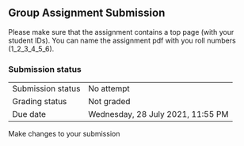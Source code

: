 <h2>Group Assignment Submission </h2>Please make sure that the assignment contains a top page (with your student IDs). You can name the assignment pdf with you roll numbers (1_2_3_4_5_6).

<h3>Submission status</h3><table>
<tbody><tr>
<td>Submission status</td>
<td>No attempt</td>
</tr>
<tr>
<td>Grading status</td>
<td>Not graded</td>
</tr>
<tr>
<td>Due date</td>
<td>Wednesday, 28 July 2021, 11:55 PM</td>
</tr>

</tbody>
</table>



Make changes to your submission



